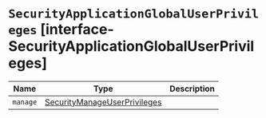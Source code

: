 # `SecurityApplicationGlobalUserPrivileges` [interface-SecurityApplicationGlobalUserPrivileges]

| Name | Type | Description |
| - | - | - |
| `manage` | [SecurityManageUserPrivileges](./SecurityManageUserPrivileges.md) | &nbsp; |
